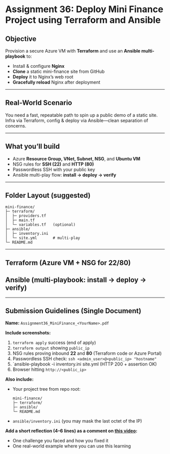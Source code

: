 # Assignment 36: **Deploy Mini Finance Project using Terraform and Ansible**

## Objective

Provision a secure Azure VM with **Terraform** and use an **Ansible multi-playbook** to:

* Install & configure **Nginx**
* **Clone** a static mini-finance site from GitHub
* **Deploy** it to Nginx’s web root
* **Gracefully reload** Nginx after deployment

---

## Real-World Scenario

You need a fast, repeatable path to spin up a public demo of a static site. Infra via Terraform, config & deploy via Ansible—clean separation of concerns.

---

## What you’ll build

* Azure **Resource Group, VNet, Subnet, NSG**, and **Ubuntu VM**
* NSG rules for **SSH (22)** and **HTTP (80)**
* Passwordless SSH with your public key
* Ansible multi-play flow: **install → deploy → verify**

---

## Folder Layout (suggested)

```
mini-finance/
├─ terraform/
│  ├─ providers.tf
│  ├─ main.tf
│  └─ variables.tf   (optional)
├─ ansible/
│  ├─ inventory.ini
│  └─ site.yml       # multi-play
└─ README.md
```

---

## Terraform (Azure VM + NSG for 22/80)

## Ansible (multi-playbook: install → deploy → verify)

---

## Submission Guidelines (Single Document)

**Name:** `Assignment36_MiniFinance_<YourName>.pdf`

**Include screenshots:**

1. `terraform apply` success (end of apply)
2. `terraform output` showing `public_ip`
3. NSG rules proving inbound **22** and **80** (Terraform code or Azure Portal)
4. Passwordless SSH check: `ssh <admin_user>@<public_ip> "hostname"`
5. `ansible-playbook -i inventory.ini site.yml (HTTP 200 + assertion OK) 
8. Browser hitting `http://<public_ip>`

**Also include:**

* Your project tree from repo root:

  ```
  mini-finance/
  ├─ terraform/
  ├─ ansible/
  └─ README.md
  ```
* `ansible/inventory.ini` (you may mask the last octet of the IP)

**Add a short reflection (4–6 lines) as a comment on [this video](https://youtube.com/live/XqqlV1wbVQ8?feature=share):**

* One challenge you faced and how you fixed it
* One real-world example where you can use this learning

